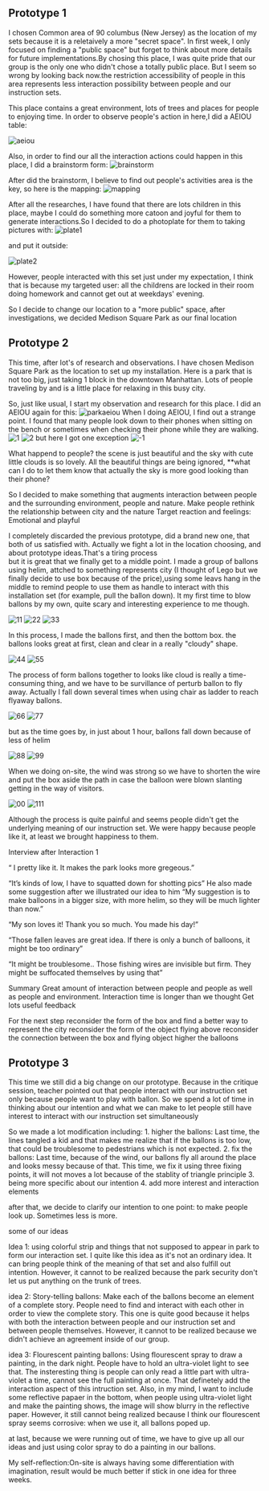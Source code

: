 Prototype 1
---


 I chosen Common area of 90 columbus (New Jersey) as the location of my sets because it is a reletaively a more "secret space". In first week, I only focused on finding a "public space" but forget to think about more details for future implementations.By chosing this place, I was quite pride that our group is the only one who didn't chose a totally public place. But I seem so wrong by looking back now.the restriction accessibility of people in this area represents less interaction possibility between people and our instruction sets.


This place contains a great environment, lots of trees and places for people to enjoying time. In order to observe people's action in here,I did a AEIOU table:

![aeiou](common_AEIOU.JPG)

Also, in order to find our all the interaction actions could happen in this place, I did a brainstorm form:
![brainstorm](common_brainstorm.jpeg)

After did the brainstorm, I believe to find out people's activities area is the key, so here is the mapping:
![mapping](common_mapping.jpg)


After all the researches, I have found that there are lots children in this place, maybe I could do something more catoon and joyful for them to generate interactions.So I decided to do a photoplate for them to taking pictures with:
![plate1](common_plate1.jpg)

and put it outside:

![plate2](common_plate3.jpg)

However, people interacted with this set just under my expectation, I think that is because my targeted user: all the childrens are locked in their room doing homework and cannot get out at weekdays' evening.

So I decide to change our location to a "more public" space, after investigations, we decided Medison Square Park as our final location


Prototype 2
---

This time, after lot's of research and observations. I have chosen Medison Square Park as the location to set up my installation. Here is a park that is not too big, just taking 1 block in the downtown Manhattan. Lots of people traveling by and is a little place for relaxing in this busy city.

So, just like usual, I start my observation and research for this place. I did an AEIOU again for this:
![parkaeiou](AEIOU)
When I doing AEIOU, I find out a strange point. I found that many people look down to their phones when sitting on the bench or sometimes when checking their phone while they are walking.
![1](r3.png)
![2](r4.png)
but here I got one exception
![-1](r5.jpg)

What happend to people? the scene is just beautiful and the sky with cute little clouds is so lovely. All the beautiful things are being ignored, **what can I do to let them know that actually the sky is more good looking than their phone?

So I decided  to make something that augments interaction between people and the surrounding environment, people and nature.
    Make people rethink the relationship between city and the nature
    Target reaction and feelings: Emotional and playful

I completely discarded the previous prototype, did a brand new one, that both of us satisfied with. Actually we fight a lot in the location choosing, and about prototype ideas.That's a tiring process<br>but it is great that we finally get to a middle point.
   I made a group of ballons using helim, attched to something represents city (I thought of Lego but we finally decide to use box because of the price),using some leavs hang in the middle to remind people to use them as handle to interact with this installation set (for example, pull the ballon down).
   It my first time to blow ballons by my own, quite scary and interesting experience to me though.
     
![11](helim1.JPG)
![22](helim2.JPG)
![33](helim3.JPG)
      
In this process, I made the ballons first, and then the bottom box. the ballons looks great at first, clean and clear in a really "cloudy" shape.
  
![44](goodstatus2.JPG)
![55](goodstatus1.JPG)

The process of form ballons together to looks like cloud is really a time-consuming thing, and we have to be survillance of perturb ballon to fly away. Actually I fall down several times when using chair as ladder to reach flyaway ballons.
   
![66](workingprocess1.JPG)
![77](workingprocess2.JPG)

but as the time goes by, in just about 1 hour, ballons fall down because of less of helim
  
![88](falldown1.JPG)
![99](falldown1.JPG)
    
   When we doing on-site, the wind was strong so we have to shorten the wire and put the box aside the path in case the balloon were blown slanting getting in the way of visitors.

![00](p1.png)
![111](p2.png)

Although the process is quite painful and seems people didn't get the underlying meaning of our instruction set. We were happy because people like it, at least we brought happiness to them.

Interview after Interaction 1

“ I pretty like it. It makes the park looks more gregeous.”

“It’s kinds of low, I have to squatted down for shotting pics”
He also made some suggestion after we illustrated our idea to him
“My suggestion is to make balloons in a bigger size, with more helim, so they will be much lighter than now.”
    
 

“My son loves it! Thank you so much. You made his day!”

“Those fallen leaves are great idea. If there is only a bunch of balloons, it might be too ordinary”
        
“It might be troublesome.. Those fishing wires are invisible but firm. They might be suffocated themselves by using that”
        
      
Summary
 Great amount of interaction between people and people as well as people and environment.
    Interaction time is longer than we thought
    Get lots useful feedback
    
For the next step
reconsider the form of the box and find a better way to represent the city
reconsider the form of the object flying above
reconsider the connection between the box and flying object
higher the balloons 
    
Prototype 3
---
    
This time we still did a big change on our prototype. Because in the critique session, teacher pointed out that people interact with our instruction set only because people want to play with ballon. 
    So we spend a lot of time in thinking about our intention and what we can make to let people still have interest to interact with our instruction set simultaneously

So we made a lot modification including: 
       1. higher the ballons: Last time, the lines tangled a kid and that makes me realize that if the ballons is too low, that could be troublesome to pedestrians which is not expected.
       2. fix the ballons: Last time, because of the wind, our ballons fly all around the place and looks messy because of that. This time, we fix it using three fixing points, it will not moves a lot because of the stablity of triangle principle
       3. being more specific about our intention
       4. add more interest and interaction elements

after that, we decide to clarify our intention to one point:  to make people look up.  Sometimes less is more.

some of our ideas

Idea 1:
         using colorful strip and things that not supposed to appear in park to form our interaction set. I quite like this idea as it's not an ordinary idea. It can bring people think of the meaning of that set and also fulfill out intention.
         However, it cannot to be realized because the park security don't let us put anything on the trunk of trees.


idea 2:
        Story-telling ballons: Make each of the ballons become an element of a complete story. People need to find and interact with each other in order to view the complete story. This one is quite good because it helps with both the interaction
        between people and our instruction set and between people themselves.
        However, it cannot to be realized because we didn't achieve an agreement inside of our group.


idea 3:
        Flourescent painting ballons: Using flourescent spray to draw a painting, in the dark night. People have to hold an ultra-violet light to see that. The insteresting thing is people can only read a little part with ultra- violet a time, cannot 
        see the full painting at once. That definetely add the interaction aspect of this intruction set. Also, in my mind, I want to include some reflective papaer in the bottom, when people using ultra-violet light and make the painting shows, the 
        image will show blurry in the reflective paper. 
        However, it still cannot being realized because I think our flourescent spray seems corrosive: when we use it, all ballons poped up.

    
    
at last, because we were running out of time, we have to give up all our ideas and just using color spray to do a painting in our ballons. 

My self-reflection:On-site is always having some differentiation with imagination, result would be much better if stick in one idea for three weeks.

